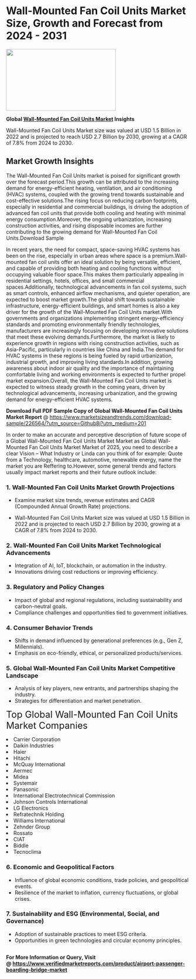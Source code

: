 <H1>Wall-Mounted Fan Coil Units Market Size, Growth and Forecast from 2024 - 2031</H1><img class="aligncenter size-medium wp-image-584254" src="https://thirdeyenews.in/wp-content/uploads/2024/09/Global-Market-Research-300x168.jpeg" alt="" width="300" height="168" /><p><strong>Global&nbsp;<a href="https://www.marketsizeandtrends.com/download-sample/226564/?utm_source=Github8j?utm_medium=201">Wall-Mounted Fan Coil Units Market</a> Insights</strong></p><p>Wall-Mounted Fan Coil Units Market size was valued at USD 1.5 Billion in 2022 and is projected to reach USD 2.7 Billion by 2030, growing at a CAGR of 7.8% from 2024 to 2030.</p><p><h2>Market Growth Insights</h2> <p>The Wall-Mounted Fan Coil Units market is poised for significant growth over the forecast period.This growth can be attributed to the increasing demand for energy-efficient heating, ventilation, and air conditioning (HVAC) systems, coupled with the growing trend towards sustainable and cost-effective solutions.The rising focus on reducing carbon footprints, especially in residential and commercial buildings, is driving the adoption of advanced fan coil units that provide both cooling and heating with minimal energy consumption.Moreover, the ongoing urbanization, increasing construction activities, and rising disposable incomes are further contributing to the growing demand for Wall-Mounted Fan Coil Units.Download Sample</p> <p>In recent years, the need for compact, space-saving HVAC systems has been on the rise, especially in urban areas where space is a premium.Wall-mounted fan coil units offer an ideal solution by being versatile, efficient, and capable of providing both heating and cooling functions without occupying valuable floor space.This makes them particularly appealing in residential settings, hotels, offices, and small commercial spaces.Additionally, technological advancements in fan coil systems, such as smart controls, enhanced airflow mechanisms, and quieter operation, are expected to boost market growth.The global shift towards sustainable infrastructure, energy-efficient buildings, and smart homes is also a key driver for the growth of the Wall-Mounted Fan Coil Units market.With governments and organizations implementing stringent energy-efficiency standards and promoting environmentally friendly technologies, manufacturers are increasingly focusing on developing innovative solutions that meet these evolving demands.Furthermore, the market is likely to experience growth in regions with rising construction activities, such as Asia-Pacific, particularly in countries like China and India.The demand for HVAC systems in these regions is being fueled by rapid urbanization, industrial growth, and improving living standards.In addition, growing awareness about indoor air quality and the importance of maintaining comfortable living and working environments is expected to further propel market expansion.Overall, the Wall-Mounted Fan Coil Units market is expected to witness steady growth in the coming years, driven by technological advancements, increasing urbanization, and the growing demand for energy-efficient HVAC systems.</p><p><span class=""><strong>Download Full PDF Sample Copy of Global Wall-Mounted Fan Coil Units Market Report</strong> @ <a href="https://www.marketsizeandtrends.com/download-sample/226564/?utm_source=Github8j?utm_medium=201" target="_blank">https://www.marketsizeandtrends.com/download-sample/226564/?utm_source=Github8j?utm_medium=201</a></span></p><p>In order to make an accurate and perceptive description of future scope of a Global&nbsp;Wall-Mounted Fan Coil Units Market Market as Global&nbsp;Wall-Mounted Fan Coil Units Market Market of 2025, you need to describe a clear Vision &ndash; What Industry or Linda can you think of for example: Quote from a Technology, healthcare, automotive, renewable energy, name the market you are Reffering to.However, some general trends and factors usually impact market reports and their future outlook include:</p><h3>1.&nbsp;<strong>Wall-Mounted Fan Coil Units Market Growth Projections</strong></h3><ul><li>Examine market size trends, revenue estimates and CAGR (Compounded Annual Growth Rate) projections.</li><li><p>Wall-Mounted Fan Coil Units Market size was valued at USD 1.5 Billion in 2022 and is projected to reach USD 2.7 Billion by 2030, growing at a CAGR of 7.8% from 2024 to 2030.</p></li></ul><h3>2.&nbsp;<strong>Wall-Mounted Fan Coil Units Market Technological Advancements</strong></h3><ul><li>Integration of AI, IoT, blockchain, or automation in the industry.</li><li>Innovations driving cost reductions or improving efficiency.</li></ul><h3>3.&nbsp;<strong>Regulatory and Policy Changes</strong></h3><ul><li>Impact of global and regional regulations, including sustainability and carbon-neutral goals.</li><li>Compliance challenges and opportunities tied to government initiatives.</li></ul><h3>4.&nbsp;<strong>Consumer Behavior Trends</strong></h3><ul><li>Shifts in demand influenced by generational preferences (e.g., Gen Z, Millennials).</li><li>Emphasis on eco-friendly, ethical, or personalized products/services.</li></ul><h3>5.&nbsp;<strong>Global Wall-Mounted Fan Coil Units Market Competitive Landscape</strong></h3><ul><li>Analysis of key players, new entrants, and partnerships shaping the industry.</li><li>Strategies for differentiation and market penetration.</li></ul><p data-pm-slice="1 1 []"><span style="color: inherit; font-family: inherit; font-size: 25px;">Top Global Wall-Mounted Fan Coil Units Market Companies</span></p><div class="" data-test-id=""><p><li>Carrier Corporation</li><li> Daikin Industries</li><li> Haier</li><li> Hitachi</li><li> McQuay International</li><li> Aermec</li><li> Midea</li><li> Systemair</li><li> Panasonic</li><li> International Electrotechnical Commission</li><li> Johnson Controls International</li><li> LG Electronics</li><li> Refratechnik Holding</li><li> Williams International</li><li> Zehnder Group</li><li> Rossato</li><li> CIAT</li><li> Biddle</li><li> Tecnoclima</li></p></div><h3>6.&nbsp;<strong>Economic and Geopolitical Factors</strong></h3><ul><li>Influence of global economic conditions, trade policies, and geopolitical events.</li><li>Resilience of the market to inflation, currency fluctuations, or global crises.</li></ul><h3>7.&nbsp;<strong>Sustainability and ESG (Environmental, Social, and Governance)</strong></h3><ul><li>Adoption of sustainable practices to meet ESG criteria.</li><li>Opportunities in green technologies and circular economy principles.</li></ul><h2><strong style="font-size: 14px;">For More Information or Query, Visit @&nbsp;</strong><a style="background-color: #ffffff; font-size: 14px;" href="https://www.marketsizeandtrends.com/report/wall-mounted-fan-coil-units-market/" target="_blank">https://www.verifiedmarketreports.com/product/airport-passenger-boarding-bridge-market</a></h2>